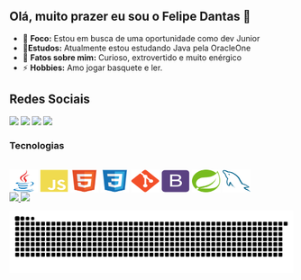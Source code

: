 ## Olá, muito prazer eu sou o Felipe Dantas 👋

- 🔭 **Foco:** Estou em busca de uma oportunidade como dev Junior
- 🌱**Estudos:** Atualmente estou estudando Java pela OracleOne
- 🤔 **Fatos sobre mim:** Curioso, extrovertido e muito enérgico
- ⚡️ **Hobbies:** Amo jogar basquete e ler.
## Redes Sociais
  <div> 
  <a href="https://instagram.com/dantas.jar" target="_blank"><img src="https://img.shields.io/badge/-Instagram-%23E4405F?style=for-the-badge&logo=instagram&logoColor=white" target="_blank"></a>
  <a href = "mailto:contato.felipedantas@gmail.com"><img src="https://img.shields.io/badge/-Gmail-%23333?style=for-the-badge&logo=gmail&logoColor=white" target="_blank"></a>
  <a href="https://www.linkedin.com/in/contatofelipedantas/" target="_blank"><img src="https://img.shields.io/badge/-LinkedIn-%230077B5?style=for-the-badge&logo=linkedin&logoColor=white" target="_blank"></a> 
   <a href="https://twitter.com/dantas_jar" target="_blank"><img src="https://img.shields.io/badge/-Twitter-%23E4405F?style=for-the-badge&logo=Twitter&logoColor=" target="_blank"></a>
</div>



### Tecnologias
<div style="display: inline_block"><br>
  <img align="center" alt="Felipe Dantas - Java" height="40" width="50"src="https://raw.githubusercontent.com/devicons/devicon/master/icons/java/java-original.svg">
  <img align="center" alt="Felipe Dantas-Js" height="40" width="50" src="https://raw.githubusercontent.com/devicons/devicon/master/icons/javascript/javascript-plain.svg">
  <img align="center" alt="Felipe Dantas-HTML" height="40" width="50" src="https://raw.githubusercontent.com/devicons/devicon/master/icons/html5/html5-original.svg">
  <img align="center" alt="Felipe Dantas-CSS" height="40" width="50" src="https://raw.githubusercontent.com/devicons/devicon/master/icons/css3/css3-original.svg">
  <img align="center" alt="Felipe Dantas-Git" height="40" width="50" src="https://raw.githubusercontent.com/devicons/devicon/master/icons/git/git-original.svg">
  <img align="center" alt="Felipe Dantas-Git" height="40" width="50" src="https://raw.githubusercontent.com/devicons/devicon/master/icons/bootstrap/bootstrap-plain.svg">
  <img align="center" alt="Felipe Dantas-Git" height="40" width="50" src="https://raw.githubusercontent.com/devicons/devicon/master/icons/spring/spring-original.svg">
  <img align="center" alt="Felipe Dantas-Git" height="40" width="50" src="https://raw.githubusercontent.com/devicons/devicon/master/icons/mysql/mysql-original.svg">
</div>

<div>
  <a href="https://github.com/Dvntzz">
  <img height="160em" src="https://github-readme-stats.vercel.app/api?username=Dvntzz&show_icons=true&theme=tokyonight&include_all_commits=true&count_private=true"/>
  <img height="160em" src="https://github-readme-stats.vercel.app/api/top-langs/?username=Dvntzz&layout=compact&langs_count=7&theme=tokyonight"/>
</div>

![Snake animation](https://github.com/Dvntzz/Dvntzz/blob/output/github-contribution-grid-snake.svg)
<!--
**Dvntzz/Dvntzz** is a ✨ _special_ ✨ repository because its `README.md` (this file) appears on your GitHub profile.

Here are some ideas to get you started:


- 
-->

